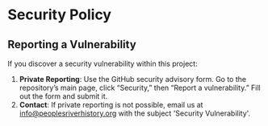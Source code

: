 # Security Policy

## Reporting a Vulnerability

If you discover a security vulnerability within this project:

1. **Private Reporting**: Use the GitHub security advisory form. Go to the repository’s main page, click “Security,” then “Report a vulnerability.” Fill out the form and submit it.
2. **Contact**: If private reporting is not possible, email us at [info@peoplesriverhistory.org](mailto:info@peoplesriverhistory.org) with the subject 'Security Vulnerability'.
